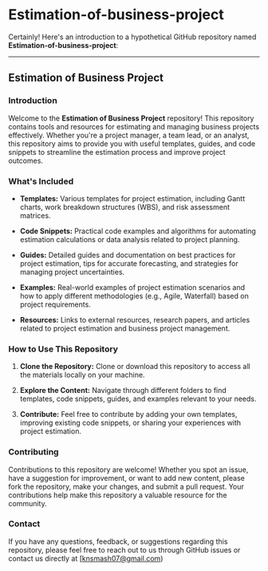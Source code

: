 # Estimation-of-business-project
Certainly! Here's an introduction to a hypothetical GitHub repository named **Estimation-of-business-project**:

---

## Estimation of Business Project

### Introduction

Welcome to the **Estimation of Business Project** repository! This repository contains tools and resources for estimating and managing business projects effectively. Whether you're a project manager, a team lead, or an analyst, this repository aims to provide you with useful templates, guides, and code snippets to streamline the estimation process and improve project outcomes.

### What's Included

- **Templates:** Various templates for project estimation, including Gantt charts, work breakdown structures (WBS), and risk assessment matrices.
  
- **Code Snippets:** Practical code examples and algorithms for automating estimation calculations or data analysis related to project planning.
  
- **Guides:** Detailed guides and documentation on best practices for project estimation, tips for accurate forecasting, and strategies for managing project uncertainties.
  
- **Examples:** Real-world examples of project estimation scenarios and how to apply different methodologies (e.g., Agile, Waterfall) based on project requirements.
  
- **Resources:** Links to external resources, research papers, and articles related to project estimation and business project management.

### How to Use This Repository

1. **Clone the Repository:** Clone or download this repository to access all the materials locally on your machine.
   
2. **Explore the Content:** Navigate through different folders to find templates, code snippets, guides, and examples relevant to your needs.
   
3. **Contribute:** Feel free to contribute by adding your own templates, improving existing code snippets, or sharing your experiences with project estimation.

### Contributing

Contributions to this repository are welcome! Whether you spot an issue, have a suggestion for improvement, or want to add new content, please fork the repository, make your changes, and submit a pull request. Your contributions help make this repository a valuable resource for the community.

### Contact

If you have any questions, feedback, or suggestions regarding this repository, please feel free to reach out to us through GitHub issues or contact us directly at [knsmash07@gmail.com)

